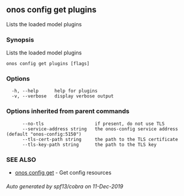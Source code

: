 ## onos config get plugins

Lists the loaded model plugins

### Synopsis

Lists the loaded model plugins

```
onos config get plugins [flags]
```

### Options

```
  -h, --help      help for plugins
  -v, --verbose   display verbose output
```

### Options inherited from parent commands

```
      --no-tls                   if present, do not use TLS
      --service-address string   the onos-config service address (default "onos-config:5150")
      --tls-cert-path string     the path to the TLS certificate
      --tls-key-path string      the path to the TLS key
```

### SEE ALSO

* [onos config get](onos_config_get.md)	 - Get config resources

###### Auto generated by spf13/cobra on 11-Dec-2019
